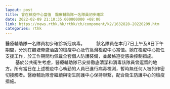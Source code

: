 ```yaml
---
layout: post
title: 曾在檢疫中心當值　醫療輔助隊一名隊員初步確診
date: 2022-02-09 21:10:35.000000000 +08:00
link: https://news.rthk.hk/rthk/ch/component/k2/1632828-20220209.htm
categories: rthk
---
```


醫療輔助隊一名隊員初步確診新冠病毒。
　　 
該名隊員在本月7日上午及8日下午期間，分別在觀塘帝盛酒店的檢疫中心及竹篙灣檢疫中心當值。她在檢疫中心擔任支援工作，於工作期間均佩戴全套個人防護裝備，並嚴格遵從感染控制措施。
　　 
基於公共衞生考慮，醫療輔助隊已安排徹底清潔和消毒該隊員曾逗留的地方。所有當日在上述檢疫中心執勤的人員已進行病毒檢測，暫時無任何人被列作密切接觸者。醫療輔助隊會繼續與衞生防護中心保持聯繫，配合衞生防護中心的檢疫措施。

